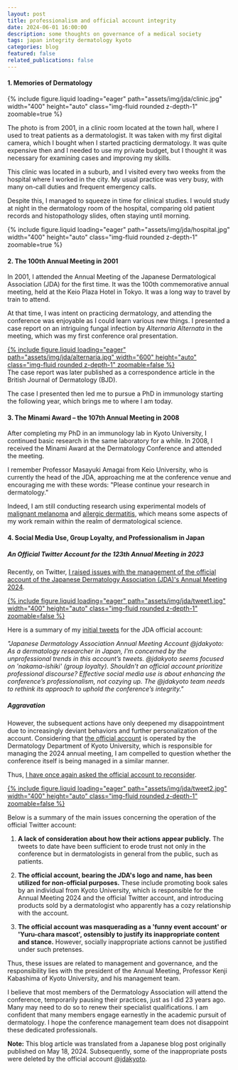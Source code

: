 ```yaml
---
layout: post
title: professionalism and official account integrity
date: 2024-06-01 16:00:00
description: some thoughts on governance of a medical society
tags: japan integrity dermatology kyoto
categories: blog
featured: false
related_publications: false
---
```


#### 1. Memories of Dermatology

<div class="row">
    <div class="col-sm mt-3 mt-md-0">
        {% include figure.liquid loading="eager" path="assets/img/jda/clinic.jpg" width="400" height="auto" class="img-fluid rounded z-depth-1" zoomable=true %}
    </div>
</div>

The photo is from 2001, in a clinic room located at the town hall, where I used to treat patients as a dermatologist. It was taken with my first digital camera, which I bought when I started practicing dermatology. It was quite expensive then and I needed to use my private budget, but I thought it was necessary for examining cases and improving my skills.

This clinic was located in a suburb, and I visited every two weeks from the hospital where I worked in the city. My usual practice was very busy, with many on-call duties and frequent emergency calls.

Despite this, I managed to squeeze in time for clinical studies. I would study at night in the dermatology room of the hospital, comparing old patient records and histopathology slides, often staying until morning.

<div class="row">
    <div class="col-sm mt-3 mt-md-0">
        {% include figure.liquid loading="eager" path="assets/img/jda/hospital.jpg" width="400" height="auto" class="img-fluid rounded z-depth-1" zoomable=true %}
    </div>
</div>

#### 2. The 100th Annual Meeting in 2001

In 2001, I attended the Annual Meeting of the Japanese Dermatological Association (JDA) for the first time. It was the 100th commemorative annual meeting, held at the Keio Plaza Hotel in Tokyo. It was a long way to travel by train to attend.

At that time, I was intent on practicing dermatology, and attending the conference was enjoyable as I could learn various new things. I presented a case report on an intriguing fungal infection by _Alternaria Alternata_ in the meeting, which was my first conference oral presentation.

<div class="row">
    <div class="col-sm mt-3 mt-md-0">
    	<a href="https://academic.oup.com/bjd/article/150/4/773/6635548">
       	 {% include figure.liquid loading="eager" path="assets/img/jda/alternaria.jpg" width="600" height="auto" class="img-fluid rounded z-depth-1" zoomable=false %}
       	 </a>
    </div>
</div>
<div class="caption" style="text-align: left;">
The case report was later published as a correspondence article in the British Journal of Dermatology (BJD). </div>

The case I presented then led me to pursue a PhD in immunology starting the following year, which brings me to where I am today.

#### 3. The Minami Award – the 107th Annual Meeting in 2008

After completing my PhD in an immunology lab in Kyoto University, I continued basic research in the same laboratory for a while. In 2008, I received the Minami Award at the Dermatology Conference and attended the meeting.

I remember Professor Masayuki Amagai from Keio University, who is currently the head of the JDA, approaching me at the conference venue and encouraging me with these words: "Please continue your research in dermatology."

Indeed, I am still conducting research using experimental models of [malignant melanoma](https://www.biorxiv.org/content/10.1101/2022.07.19.500582v1) and [allergic dermatitis](https://monotockylab.github.io/projects/2_project/), which means some aspects of my work remain within the realm of dermatological science.

#### 4. Social Media Use, Group Loyalty, and Professionalism in Japan

##### An Official Twitter Account for the 123th Annual Meeting in 2023

Recently, on Twitter, [I raised issues with the management of the official account of the Japanese Dermatology Association (JDA)'s Annual Meeting 2024](https://x.com/masahirono/status/1790835624196354302).

<div class="row">
    <div class="col-sm mt-3 mt-md-0">
        <a href="https://x.com/masahirono/status/1790835624196354302">
            {% include figure.liquid loading="eager" path="assets/img/jda/tweet1.jpg" width="400" height="auto" class="img-fluid rounded z-depth-1" zoomable=false %}
        </a>
    </div>
</div>

Here is a summary of my [initial tweets](https://x.com/masahirono/status/1790835624196354302) for the JDA official account:

_"Japanese Dermatology Association Annual Meeting Account @jdakyoto: As a dermatology researcher in Japan, I'm concerned by the unprofessional trends in this account’s tweets. @jdakyoto seems focused on 'nakama-ishiki' (group loyalty). Shouldn't an official account prioritize professional discourse? Effective social media use is about enhancing the conference’s professionalism, not cozying up. The @jdakyoto team needs to rethink its approach to uphold the conference’s integrity."_

##### Aggravation

However, the subsequent actions have only deepened my disappointment due to increasingly deviant behaviors and further personalization of the account. Considering that [the official account](https://x.com/jdakyoto) is operated by the Dermatology Department of Kyoto University, which is responsible for managing the 2024 annual meeting, I am compelled to question whether the conference itself is being managed in a similar manner.

Thus, [I have once again asked the official account to reconsider](https://x.com/masahirono/status/1791765101524984073).

<div class="row">
    <div class="col-sm mt-3 mt-md-0">
        <a href="https://x.com/masahirono/status/1791765101524984073">
            {% include figure.liquid loading="eager" path="assets/img/jda/tweet2.jpg" width="400" height="auto" class="img-fluid rounded z-depth-1" zoomable=false %}
        </a>
    </div>
</div>

Below is a summary of the main issues concerning the operation of the official Twitter account:

1. **A lack of consideration about how their actions appear publicly.** The tweets to date have been sufficient to erode trust not only in the conference but in dermatologists in general from the public, such as patients.

2. **The official account, bearing the JDA's logo and name, has been utilized for non-official purposes.** These include promoting book sales by an individual from Kyoto University, which is responsible for the Annual Meeting 2024 and the official Twitter account, and introducing products sold by a dermatologist who apparently has a cozy relationship with the account.

3. **The official account was masquerading as a 'funny event account' or 'Yuru-chara mascot', ostensibly to justify its inappropriate content and stance.** However, socially inappropriate actions cannot be justified under such pretenses.

Thus, these issues are related to management and governance, and the responsibility lies with the president of the Annual Meeting, Professor Kenji Kabashima of Kyoto University, and his management team.

I believe that most members of the Dermatology Association will attend the conference, temporarily pausing their practices, just as I did 23 years ago. Many may need to do so to renew their specialist qualifications. I am confident that many members engage earnestly in the academic pursuit of dermatology. I hope the conference management team does not disappoint these dedicated professionals.

**Note:**
This blog article was translated from a Japanese blog post originally published on May 18, 2024. Subsequently, some of the inappropriate posts were deleted by the official account [@jdakyoto](https://x.com/jdakyoto).

